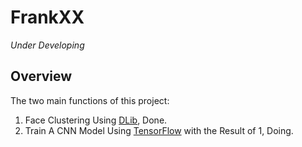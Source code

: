 # FrankXX
*Under Developing*

## Overview
The two main functions of this project:
1. Face Clustering Using [DLib](http://dlib.net/), Done.
2. Train A CNN Model Using [TensorFlow](https://www.tensorflow.org/) with the Result of 1, Doing. 